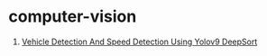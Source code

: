# computer-vision

1. [Vehicle Detection And Speed Detection Using Yolov9 DeepSort](https://github.com/Herutriana44/Vehicle-Counting-Detection-Speed-Detection-YoloV9-DeepSort)
